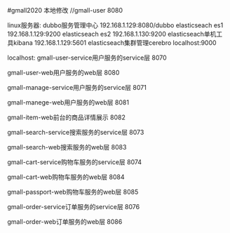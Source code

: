 #gmall2020 本地修改
//gmall-user 8080

linux服务器:
dubbo服务管理中心 192.168.1.129:8080/dubbo
elasticseach es1 192.168.1.129:9200
elasticseach es2 192.168.1.130:9200
elasticseach单机工具kibana 192.168.1.129:5601
elasticseach集群管理cerebro localhost:9000

localhost:
gmall-user-service用户服务的service层 8070

gmall-user-web用户服务的web层 8080


gmall-manage-service用户服务的service层 8071
 
gmall-manege-web用户服务的web层 8081


gmall-item-web前台的商品详情展示 8082


gmall-search-service搜索服务的service层 8073
 
gmall-search-web搜索服务的web层 8083


gmall-cart-service购物车服务的service层 8074
 
gmall-cart-web购物车服务的web层 8084

 
gmall-passport-web购物车服务的web层 8085


gmall-order-service订单服务的service层 8076

gmall-order-web订单服务的web层 8086



